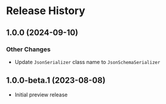# Release History

## 1.0.0 (2024-09-10)

### Other Changes

- Update `JsonSerializer` class name to `JsonSchemaSerializer`

## 1.0.0-beta.1 (2023-08-08)

- Initial preview release
